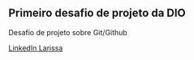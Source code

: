 ## Primeiro desafio de projeto da DIO
Desafio de projeto sobre Git/Github

[LinkedIn Larissa](https://www.linkedin.com/in/larissa-sant-ana-496556185/)

